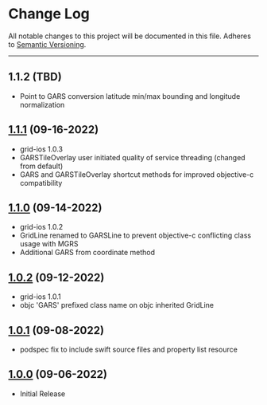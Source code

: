 # Change Log
All notable changes to this project will be documented in this file.
Adheres to [Semantic Versioning](http://semver.org/).

---

## 1.1.2 (TBD)

* Point to GARS conversion latitude min/max bounding and longitude normalization

## [1.1.1](https://github.com/ngageoint/gars-ios/releases/tag/1.1.1) (09-16-2022)

* grid-ios 1.0.3
* GARSTileOverlay user initiated quality of service threading (changed from default)
* GARS and GARSTileOverlay shortcut methods for improved objective-c compatibility

## [1.1.0](https://github.com/ngageoint/gars-ios/releases/tag/1.1.0) (09-14-2022)

* grid-ios 1.0.2
* GridLine renamed to GARSLine to prevent objective-c conflicting class usage with MGRS
* Additional GARS from coordinate method

## [1.0.2](https://github.com/ngageoint/gars-ios/releases/tag/1.0.2) (09-12-2022)

* grid-ios 1.0.1
* objc 'GARS' prefixed class name on objc inherited GridLine

## [1.0.1](https://github.com/ngageoint/gars-ios/releases/tag/1.0.1) (09-08-2022)

* podspec fix to include swift source files and property list resource

## [1.0.0](https://github.com/ngageoint/gars-ios/releases/tag/1.0.0) (09-06-2022)

* Initial Release
